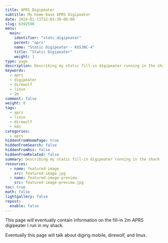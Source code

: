 ```yaml
---
title: APRS Digipeater
subtitle: My home-base APRS Digipeater
date: 2024-01-11T22:03:30-06:00
slug: 6392590
menu:
  main:
    identifier: "statc_digipeater"
    parent: "aprs"
    name: "Static Digipeater - KG5JNC-4"
    title: "Static Digipeater"
    weight: 1
type: page
description: Describing my static fill-in digipeater running in the shack
keywords:
  - aprs
  - digipeater
  - direwolf
  - linux
  - 2m
comment: false
weight: 0
tags:
  - aprs
  - linux
  - direwolf
  - k8s
categories:
  - aprs
hiddenFromHomePage: true
hiddenFromSearch: false
hiddenFromRss: false
hiddenFromRelated: false
summary: Describing my static fill-in digipeater running in the shack
resources:
  - name: featured-image
    src: featured-image.jpg
  - name: featured-image-preview
    src: featured-image-preview.jpg
toc: true
math: false
lightgallery: false
repost:
  enable: false
---
```


This page will eventually contain information on the fill-in 2m APRS digipeater I run in my shack.

<!--more-->

Eventually this page will talk about digirig mobile, direwolf, and linux.
